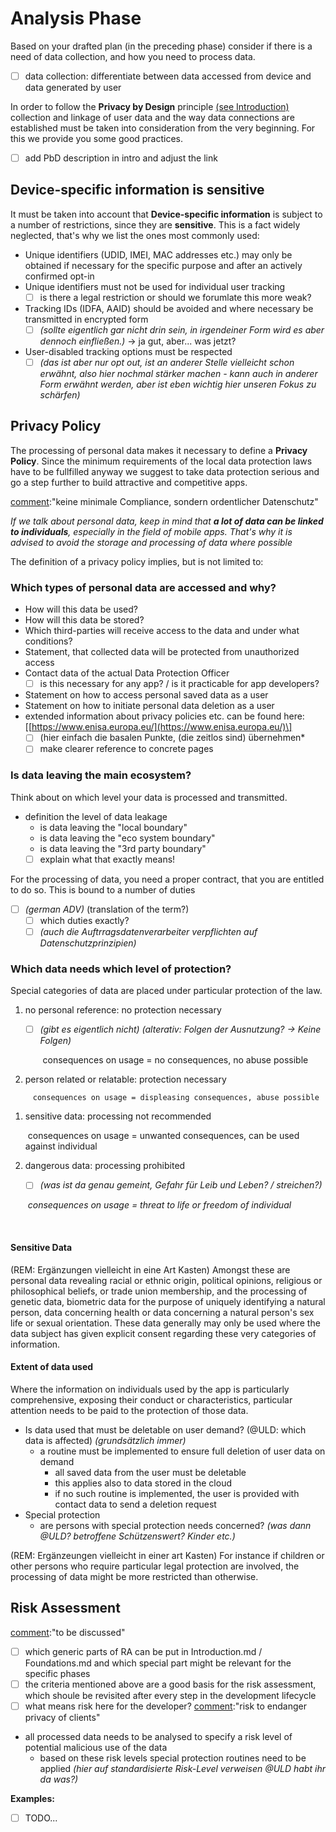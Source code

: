 # Analysis Phase

Based on your drafted plan \(in the preceding phase\) consider if there is a need of data collection, and how you need to process data.

* [ ] data collection: differentiate between data accessed from device and data generated by user

In order to follow the **Privacy by Design** principle [\(see Introduction\)](../introduction.md) collection and linkage of user data and the way data connections are established must be taken into consideration from the very beginning. For this we provide you some good practices.

* [ ] add PbD description in intro and adjust the link

## Device-specific information is sensitive

It must be taken into account that **Device-specific information** is subject to a number of restrictions, since they are **sensitive**. This is a fact widely neglected, that's why we list the ones most commonly used:

* Unique identifiers \(UDID, IMEI, MAC addresses etc.\) may only be obtained if necessary for the specific purpose and after an actively confirmed opt-in
* Unique identifiers must not be used for individual user tracking
  * [ ] is there a legal restriction or should we forumlate this more weak?
* Tracking IDs \(IDFA, AAID\) should be avoided and where necessary be transmitted in encrypted form
  * [ ] _\(sollte eigentlich gar nicht drin sein, in irgendeiner Form wird es aber dennoch einfließen.\)_ -&gt; ja gut, aber... was jetzt?
* User-disabled tracking options must be respected 
  * [ ] _\(das ist aber nur opt out, ist an anderer Stelle vielleicht schon erwähnt, also hier nochmal stärker machen - kann auch in anderer Form erwähnt werden, aber ist eben wichtig hier unseren Fokus zu schärfen\)_

## Privacy Policy

The processing of personal data makes it necessary to define a **Privacy Policy**. Since the minimum requirements of the local data protection laws have to be fullfilled anyway we suggest to take data protection serious and go a step further to build attractive and competitive apps.

[comment](https://github.com/AppPETs/developer-guidelines/tree/5d6d22d22b2f697aeba374552a121460ae793d2a/%22/README.md):"keine minimale Compliance, sondern ordentlicher Datenschutz"

_If we talk about personal data, keep in mind that **a lot of data can be linked to individuals**, especially in the field of mobile apps. That's why it is advised to avoid the storage and processing of data where possible_

The definition of a privacy policy implies, but is not limited to:

### Which types of personal data are accessed and why?

* How will this data be used?
* How will this data be stored?
* Which third-parties will receive access to the data and under what conditions?
* Statement, that collected data will be protected from unauthorized access
* Contact data of the actual Data Protection Officer
  * [ ] is this necessary for any app? / is it practicable for app developers?
* Statement on how to access personal saved data as a user
* Statement on how to initiate personal data deletion as a user
* extended information about privacy policies etc. can be found here: \[[https://www.enisa.europa.eu/](https://www.enisa.europa.eu/)\]
  * [ ] \(hier einfach die basalen Punkte, \(die zeitlos sind\) übernehmen\*
  * [ ] make clearer reference to concrete pages

### Is data leaving the main ecosystem?

Think about on which level your data is processed and transmitted.

* definition the level of data leakage
  * is data leaving the "local boundary" 
  * is data leaving the "eco system boundary"
  * is data leaving the "3rd party boundary"
  * [ ] explain what that exactly means!

For the processing of data, you need a proper contract, that you are entitled to do so. This is bound to a number of duties

* [ ] _\(german ADV\)_ \(translation of the term?\)
  * [ ] which duties exactly?
  * [ ] _\(auch die Auftrragsdatenverarbeiter verpflichten auf Datenschutzprinzipien\)_

### Which data needs which level of protection?

Special categories of data are placed under particular protection of the law.

1. no personal reference: no protection necessary
   * [ ] _\(gibt es eigentlich nicht\)_ _\(alterativ: Folgen der Ausnutzung? -&gt; Keine Folgen\)_

     ​ consequences on usage = no consequences, no abuse possible
2. person related or relatable: protection necessary

```text
 ​    consequences on usage = displeasing consequences, abuse possible
```

1. sensitive data: processing not recommended

   ​ consequences on usage = unwanted consequences, can be used against individual

2. dangerous data: processing prohibited

   * [ ] _\(was ist da genau gemeint, Gefahr für Leib und Leben? / streichen?\)_

   ​ _consequences on usage = threat to life or freedom of individual_

   ​

#### Sensitive Data

\(REM: Ergänzungen vielleicht in eine Art Kasten\) Amongst these are personal data revealing racial or ethnic origin, political opinions, religious or philosophical beliefs, or trade union membership, and the processing of genetic data, biometric data for the purpose of uniquely identifying a natural person, data concerning health or data concerning a natural person's sex life or sexual orientation. These data generally may only be used where the data subject has given explicit consent regarding these very categories of information.

#### Extent of data used

Where the information on individuals used by the app is particularly comprehensive, exposing their conduct or characteristics, particular attention needs to be paid to the protection of those data.

* Is data used that must be deletable on user demand? \(@ULD: which data is affected\) _\(grundsätzlich immer\)_
  * a routine must be implemented to ensure full deletion of user data on demand
    * all saved data from the user must be deletable
    * this applies also to data stored in the cloud
    * if no such routine is implemented, the user is provided with contact data to send a deletion request
* Special protection
  * are persons with special protection needs concerned? _\(was dann @ULD? betroffene Schützenswert? Kinder etc.\)_

\(REM: Ergänzeungen vielleicht in einer art Kasten\) For instance if children or other persons who require particular legal protection are involved, the processing of data might be more restricted than otherwise.

## Risk Assessment

[comment](https://github.com/AppPETs/developer-guidelines/tree/5d6d22d22b2f697aeba374552a121460ae793d2a/%22/README.md):"to be discussed"

* [ ] which generic parts of RA can be put in Introduction.md / Foundations.md and which special part might be relevant for the specific phases
* [ ] the criteria mentioned above are a good basis for the risk assessment, which shoule be revisited after every step in the development lifecycle
* [ ] what means risk here for the developer? [comment](https://github.com/AppPETs/developer-guidelines/tree/5d6d22d22b2f697aeba374552a121460ae793d2a/%22/README.md):"risk to endanger privacy of clients"
* all processed data needs to be analysed to specify a risk level of potential malicious use of the data
  * based on these risk levels special protection routines need to be applied _\(hier auf standardisierte Risk-Level verweisen @ULD habt ihr da was?\)_

**Examples:**

* [ ] TODO...

